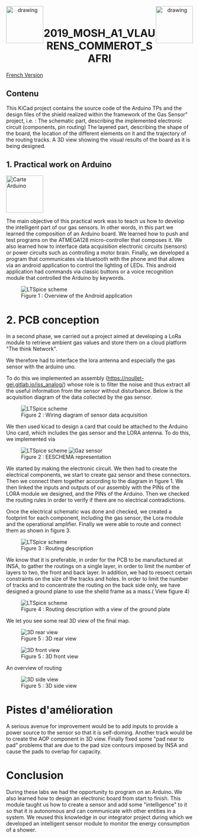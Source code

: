 
 <header>
 <img src="./logoINSA.png" alt="drawing" width="100" style="float:left"/>
 <img src="./LogoISS.png" alt="drawing" width="100" style="float:right"/>
 </header>
 <h1 style="text-align:center" >2019_MOSH_A1_VLAURENS_COMMEROT_SAFRI</h1>
 <a href="./README.md"> French Version</a>

 ## Contenu

This KiCad project contains the source code of the Arduino TPs and the design files of the shield realized within the framework of the Gas Sensor" project, i.e. : The schematic part, describing the implemented electronic circuit (components, pin routing) The layered part, describing the shape of the board, the location of the different elements on it and the trajectory of the routing tracks. A 3D view showing the visual results of the board as it is being designed.



## 1. Practical work on Arduino
<img class="image" src="./images/index.jpeg" alt="Carte Arduino" width="100"/>

The main objective of this practical work was to teach us how to develop the intelligent part of our gas sensors. In other words, in this part we learned the composition of an Arduino board. We learned how to push and test programs on the ATMEGA128 micro-controller that composes it. We also learned how to interface data acquisition electronic circuits (sensors) or power circuits such as controlling a motor brain. Finally, we developed a program that communicates via bluetooth with the phone and that allows via an android application to control the lighting of LEDs. This android application had commands via classic buttons or a voice recognition module that controlled the Arduino by keywords.


<figure class="image">
  <img src="./images/CaptureAPKAndroidMosh.png" alt="LTSpice scheme">
  <figcaption>Figure 1 :  Overview of the Android application</figcaption>
</figure>




# 2. PCB conception 

In a second phase, we carried out a project aimed at developing a LoRa module to retrieve ambient gas values and store them on a cloud platform "The think Network".

We therefore had to interface the lora antenna and especially the gas sensor with the arduino uno.

To do this we implemented an assembly (https://noullet-gei.gitlab.io/iss_analog/) whose role is to filter the noise and thus extract all the useful information from the sensor without disturbance. Below is the acquisition diagram of the data collected by the gas sensor.

<figure class="image">
  <img src="./images/schemaGazElectric.png" alt="LTSpice scheme">
  <figcaption>Figure 2 : Wiring diagram of sensor data acquisition</figcaption>
</figure>


We then used kicad to design a card that could be attached to the Arduino Uno card, which includes the gas sensor and the LORA antenna. To do this, we implemented via

<figure class="image">
  <img src="./images/kicadElecScheme.png" alt="LTSpice scheme">
  <img src="./images/GazSensor.png" alt="Gaz sensor">
  <figcaption>Figure 2 : EESCHEMA representation</figcaption>
</figure>
We started by making the electronic circuit. We then had to create the electrical components, we start to create gaz sensor and these connectors. Then we connect them together according to the diagram in figure 1. We then linked the inputs and outputs of our assembly with the PINs of the LORA module we designed, and the PINs of the Arduino. Then we checked the routing rules in order to verify if there are no electrical contradictions.


Once the electrical schematic was done and checked, we created a footprint for each component, including the gas sensor, the Lora module and the operational amplifier. Finally we were able to route and connect them as shown in figure 3.


<figure class="image">
  <img src="./images/routage.png" alt="LTSpice scheme">
  <figcaption>Figure 3 : Routing description</figcaption>
</figure>

We know that it is preferable, in order for the PCB to be manufactured at INSA, to gather the routings on a single layer, in order to limit the number of layers to two, the front and back layer. In addition, we had to resoect certain constraints on the size of the tracks and holes. In order to limit the number of tracks and to concentrate the routing on the back side only, we have designed a ground plane to use the sheild frame as a mass.( View figure 4)

<figure class="image">
  <img src="./images/plan_de_masse.png" alt="LTSpice scheme">
  <figcaption>Figure 4 : Routing description with a view of the ground plate</figcaption>
</figure>

We let you see some real 3D view of the final map.
<figure class="image">
  <img src="./images/3dBack.png" alt="3D rear view">
  <figcaption>Figure 5 : 3D rear view</figcaption>
</figure>

<figure class="image">
  <img src="./images/3dFront.png" alt="3D front view">
  <figcaption>Figure 5 : 3D front view </figcaption>
</figure>

An overview of routing

<figure class="image">
  <img src="./images/3dSide.png" alt="3D side view">
  <figcaption>Figure 5 : 3D side view</figcaption>
</figure>


# Pistes d'amélioration

A serious avenue for improvement would be to add inputs to provide a power source to the sensor so that it is self-doming. Another track would be to create the AOP component in 3D view. Finally fixed some "pad near to pad" problems that are due to the pad size contours imposed by INSA and cause the pads to overlap for capacity. 

# Conclusion

During these labs we had the opportunity to program on an Arduino. We also learned how to design an electronic board from start to finish. This module taught us how to create a sensor and add some "intelligence" to it so that it is autonomous and can communicate with other entities in a system. We reused this knowledge in our integrator project during which we developed an intelligent sensor module to monitor the energy consumption of a shower.

